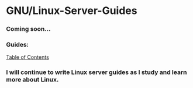 # GNU/Linux-Server-Guides
### Coming soon...
### Guides:
[Table of Contents](#)
### I will continue to write Linux server guides as I study and learn more about Linux.
